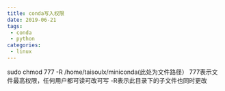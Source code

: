 ```yaml
---
title: conda写入权限
date: 2019-06-21
tags:
 - conda
 - python
categories: 
 - linux
---
```


sudo chmod 777 -R /home/taisoulx/miniconda(此处为文件路径）
777表示文件最高权限，任何用户都可读可改可写
-R表示此目录下的子文件也同时更改